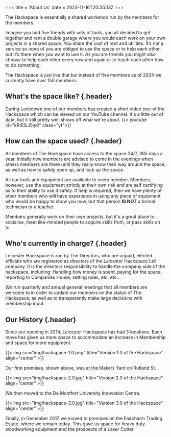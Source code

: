 +++
title = 'About Us'
date = 2023-11-16T20:35:13Z
+++

The Hackspace is essentially a shared workshop run by the members for the members.

Imagine you had five friends with sets of tools, you all decided to get together and rent a double garage where you
would each work on your own projects in a shared space. You share the cost of rent and utilities. It’s not a service so
none of you are obliged to use the space or to help each other, but it’s there when you want to use it. As you are
friends you might also choose to help each other every now and again or to teach each other how to do something.

The Hackspace is just like that but instead of five members as of 2024 we currently have over 150 members.

## What's the space like?  {.header}

During Lockdown one of our members has created a short video tour of the Hackspace which can be viewed on our YouTube
channel. It's a little out of date, but it still pretty well shows off what we're about.
{{< youtube id="kRIESLI5iy8" class="yt">}}

## How can the space used? {.header}

All members of The Hackspace have access to the space 24/7, 365 days a year. Initially new members
are advised to come in the evenings when others members are there until they really know their way around the space, 
as well as how to safely open up, and lock up the space.

All our tools and equipment are available to every member. Members, however, use the equipment strictly at their own 
risk and are self certifying as to their ability to use it safely. If help is required, then we have plenty of other 
members who will have experience in using any piece of equipment who would be happy to show you how, but that person 
**IS NOT** a formal technician or a teacher.

Members generally work on their own projects, but it's a great place to socialise, meet like-minded people to acquire
skills from, or pass skills on to.

## Who's currently in charge? {.header}
Leicester Hackspace is run by The Directors, who are unpaid, elected officials who are registered as directors of the
Leicester Hackspace Ltd company. It is the directors responsibility to handle the company side of the hackspace, 
including: Handling how money is spent, paying for the space, reporting to Companies House, setting rules, etc. etc...

We run quarterly and annual general meetings that all members are welcome to in order to update our members on the 
status of The Hackspace, as well as to transparently make large decisions with membership input.

## Our History {.header}

Since our opening in 2014, Leicester Hackspace has had 3 locations. Each move has given us more space to accommodate an
increase in Membership and space for more equipment.

{{< img src="img/hackspace-1.0.png" title="Version 1.0 of the Hackspace" align="center" >}}

Our first premises, shown above, was at the Makers Yard on Rutland St.

{{< img src="img/hackspace-2.0.jpg" title="Version 2.0 of the Hackspace" align="center" >}}

We then moved to the De Montfort University Innovation Centre.

{{< img src="img/hackspace-3.0.jpg" title="Version 3.0 of the Hackspace" align="center" >}}

Finally, in December 2017 we moved to premises on the Faircharm Trading Estate, where we remain today. This gave us 
space for heavy duty woodworking equipment and the prospects of a Laser Cutter.


